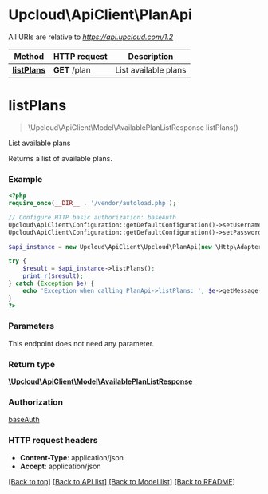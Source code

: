 # Upcloud\ApiClient\PlanApi

All URIs are relative to *https://api.upcloud.com/1.2*

Method | HTTP request | Description
------------- | ------------- | -------------
[**listPlans**](PlanApi.md#listPlans) | **GET** /plan | List available plans


# **listPlans**
> \Upcloud\ApiClient\Model\AvailablePlanListResponse listPlans()

List available plans

Returns a list of available plans.

### Example
```php
<?php
require_once(__DIR__ . '/vendor/autoload.php');

// Configure HTTP basic authorization: baseAuth
Upcloud\ApiClient\Configuration::getDefaultConfiguration()->setUsername('YOUR_USERNAME');
Upcloud\ApiClient\Configuration::getDefaultConfiguration()->setPassword('YOUR_PASSWORD');

$api_instance = new Upcloud\ApiClient\Upcloud\PlanApi(new \Http\Adapter\Guzzle6\Client());

try {
    $result = $api_instance->listPlans();
    print_r($result);
} catch (Exception $e) {
    echo 'Exception when calling PlanApi->listPlans: ', $e->getMessage(), PHP_EOL;
}
?>
```

### Parameters
This endpoint does not need any parameter.

### Return type

[**\Upcloud\ApiClient\Model\AvailablePlanListResponse**](../Model/AvailablePlanListResponse.md)

### Authorization

[baseAuth](../../README.md#baseAuth)

### HTTP request headers

 - **Content-Type**: application/json
 - **Accept**: application/json

[[Back to top]](#) [[Back to API list]](../../README.md#documentation-for-api-endpoints) [[Back to Model list]](../../README.md#documentation-for-models) [[Back to README]](../../README.md)

